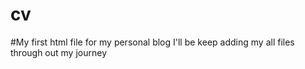 # cv
#My first html file for my personal blog 
I'll be keep adding my all files through out my journey
